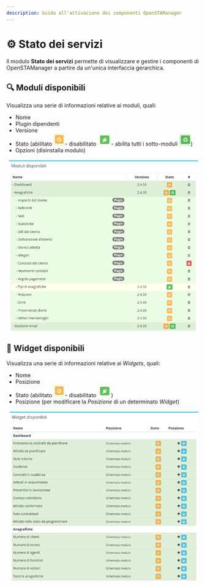 ```yaml
---
description: Guida all'attivazione dei componenti OpenSTAManager
---
```


# ⚙ Stato dei servizi

Il modulo **Stato dei servizi** permette di visualizzare e gestire i componenti di OpenSTAManager a partire da un'unica interfaccia gerarchica.

## 🔍 Moduli disponibili

Visualizza una serie di informazioni relative ai moduli, quali:

* Nome
* Plugin dipendenti
* Versione
* Stato (abilitato <img src="../.gitbook/assets/immagine (2).png" alt="" data-size="line">- disabilitato <img src="../.gitbook/assets/immagine (48).png" alt="" data-size="line">- abilita tutti i sotto-moduli ![](<../.gitbook/assets/immagine (12).png>))
* Opzioni (disinstalla modulo)

![](<../.gitbook/assets/immagine (38).png>)

## 👾 Widget disponibili

Visualizza una serie di informazioni relative ai _Widgets_, quali:

* Nome
* Posizione
* Stato (abilitato <img src="../.gitbook/assets/immagine (2).png" alt="" data-size="line">- disabilitato <img src="../.gitbook/assets/immagine (48).png" alt="" data-size="line">)
* Posizione (per modificare la _Posizione_ di un determinato _Widget_)

![](<../.gitbook/assets/immagine (3).png>)
